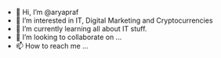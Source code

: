 - 👋 Hi, I’m @aryapraf
- 👀 I’m interested in IT, Digital Marketing and Cryptocurrencies
- 🌱 I’m currently learning all about IT stuff.
- 💞️ I’m looking to collaborate on ...
- 📫 How to reach me ...

<!---
aryapraf/aryapraf is a ✨ special ✨ repository because its `README.md` (this file) appears on your GitHub profile.
You can click the Preview link to take a look at your changes.
--->
